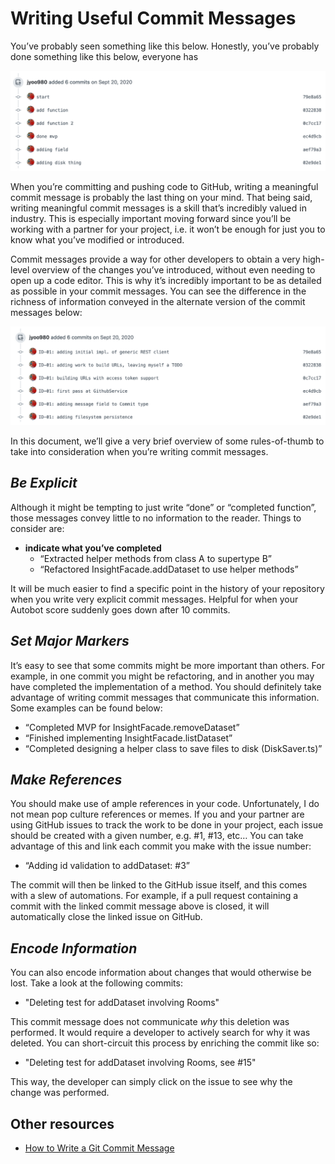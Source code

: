 # Writing Useful Commit Messages

You’ve probably seen something like this below. Honestly, you’ve probably done something like this below, everyone has

![Bad Commits](./images/bad_commits.png)

When you’re committing and pushing code to GitHub, writing a meaningful commit message is probably the last thing on your mind. That being said, writing meaningful commit messages is a skill that’s incredibly valued in industry. This is especially important moving forward since you’ll be working with a partner for your project, i.e. it won’t be enough for just you to know what you’ve modified or introduced.

Commit messages provide a way for other developers to obtain a very high-level overview of the changes you’ve introduced, without even needing to open up a code editor. This is why it’s incredibly important to be as detailed as possible in your commit messages. You can see the difference in the richness of information conveyed in the alternate version of the commit messages below:

![Good Commits](./images/good_commits.png)

In this document, we’ll give a very brief overview of some rules-of-thumb to take into consideration when you’re writing commit messages.

## *Be Explicit*

Although it might be tempting to just write “done” or “completed function”, those messages convey little to no information to the reader. Things to consider are:
* **indicate what you’ve completed**
  * “Extracted helper methods from class A to supertype B”
  * “Refactored InsightFacade.addDataset to use helper methods”

It will be much easier to find a specific point in the history of your repository when you write very explicit commit messages. Helpful for when your Autobot score suddenly goes down after 10 commits.

## *Set Major Markers*

It’s easy to see that some commits might be more important than others. For example, in one commit you might be refactoring, and in another you may have completed the implementation of a method. You should definitely take advantage of writing commit messages that communicate this information. Some examples can be found below:
* “Completed MVP for InsightFacade.removeDataset”
* “Finished implementing InsightFacade.listDataset”
* “Completed designing a helper class to save files to disk (DiskSaver.ts)”

## *Make References*

You should make use of ample references in your code. Unfortunately, I do not mean pop culture references or memes. If you and your partner are using GitHub issues to track the work to be done in your project, each issue should be created with a given number, e.g. #1, #13, etc… You can take advantage of this and link each commit you make with the issue number:
* “Adding id validation to addDataset: #3”

The commit will then be linked to the GitHub issue itself, and this comes with a slew of automations. For example, if a pull request containing a commit with the linked commit message above is closed, it will automatically close the linked issue on GitHub.

## *Encode Information*

You can also encode information about changes that would otherwise be lost. Take a look at the following commits:
 * "Deleting test for addDataset involving Rooms"

 This commit message does not communicate _why_ this deletion was performed. It would require a developer to actively search for why it was deleted. You can short-circuit this process by enriching the commit like so:
  * "Deleting test for addDataset involving Rooms, see #15"

This way, the developer can simply click on the issue to see why the change was performed.

## Other resources

* [How to Write a Git Commit Message](https://chris.beams.io/posts/git-commit/)
